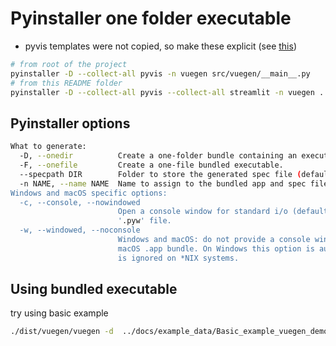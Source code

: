 # Pyinstaller one folder executable

- pyvis templates were not copied, so make these explicit (see [this](https://stackoverflow.com/a/72687433/9684872))

```bash
# from root of the project
pyinstaller -D --collect-all pyvis -n vuegen src/vuegen/__main__.py
# from this README folder
pyinstaller -D --collect-all pyvis --collect-all streamlit -n vuegen ../src/vuegen/__main__.py
```

## Pyinstaller options

```bash
What to generate:
  -D, --onedir          Create a one-folder bundle containing an executable (default)
  -F, --onefile         Create a one-file bundled executable.
  --specpath DIR        Folder to store the generated spec file (default: current directory)
  -n NAME, --name NAME  Name to assign to the bundled app and spec file (default: first script's basename)
Windows and macOS specific options:
  -c, --console, --nowindowed
                        Open a console window for standard i/o (default). On Windows this option has no effect if the first script is a
                        '.pyw' file.
  -w, --windowed, --noconsole
                        Windows and macOS: do not provide a console window for standard i/o. On macOS this also triggers building a
                        macOS .app bundle. On Windows this option is automatically set if the first script is a '.pyw' file. This option
                        is ignored on *NIX systems.
```

## Using bundled executable

try using basic example

```bash
./dist/vuegen/vuegen -d  ../docs/example_data/Basic_example_vuegen_demo_notebook -st_autorun
```
